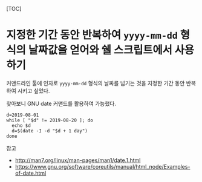 [TOC]

# 지정한 기간 동안 반복하여 `yyyy-mm-dd` 형식의 날짜값을 얻어와 쉘 스크립트에서 사용하기

커맨드라인 툴에 인자로 `yyyy-mm-dd` 형식의 날짜를 넘기는 것을 지정한 기간 동안 반복하여 시키고 싶었다.

찾아보니 GNU date 커맨드를 활용하여 가능했다.

```
d=2019-08-01
while [ "$d" != 2019-08-20 ]; do 
  echo $d
  d=$(date -I -d "$d + 1 day")
done
```

참고
- http://man7.org/linux/man-pages/man1/date.1.html
- https://www.gnu.org/software/coreutils/manual/html_node/Examples-of-date.html
